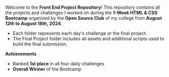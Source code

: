 Welcome to the **Front End Project Repository**! 
This repository contains all the projects and challenges I worked on during the **1-Week HTML & CSS Bootcamp** organized by the **Open Source Club** of my college from **August 12th to August 18th, 2024**.
- Each folder represents each day's challenge or the final project.
- The Final Project folder includes all assets and additional scripts used to build the final submission.

**Achievements**
- Ranked **1st place** in all four daily challenges
- **Overall Winner** of the Bootcamp

